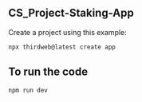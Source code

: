 ## CS_Project-Staking-App

Create a project using this example:

```bash
npx thirdweb@latest create app
```



## To run the code

```bash
npm run dev
```
